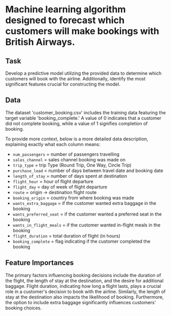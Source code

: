 # Machine learning algorithm designed to forecast which customers will make bookings with British Airways.

## Task
Develop a predictive model utilizing the provided data to determine which customers will book with the airline. Additionally, identify the most significant features crucial for constructing the model.

## Data
The dataset 'customer_booking.csv' includes the training data featuring the target variable 'booking_complete.' A value of 0 indicates that a customer did not complete booking, while a value of 1 signifies completion of booking.

To provide more context, below is a more detailed data description, explaining exactly what each column means:

- `num_passengers` = number of passengers travelling
- `sales_channel` = sales channel booking was made on
- `trip_type` = trip Type (Round Trip, One Way, Circle Trip)
- `purchase_lead` = number of days between travel date and booking date
- `length_of_stay` = number of days spent at destination
- `flight_hour` = hour of flight departure
- `flight_day` = day of week of flight departure
- `route` = origin -> destination flight route
- `booking_origin` = country from where booking was made
- `wants_extra_baggage` = if the customer wanted extra baggage in the booking
- `wants_preferred_seat` = if the customer wanted a preferred seat in the booking
- `wants_in_flight_meals` = if the customer wanted in-flight meals in the booking
- `flight_duration` = total duration of flight (in hours)
- `booking_complete` = flag indicating if the customer completed the booking

## Feature Importances


The primary factors influencing booking decisions include the duration of the flight, the length of stay at the destination, and the desire for additional baggage. Flight duration, indicating how long a flight lasts, plays a crucial role in a customer's decision to book with the airline. Similarly, the length of stay at the destination also impacts the likelihood of booking. Furthermore, the option to include extra baggage significantly influences customers' booking choices.
